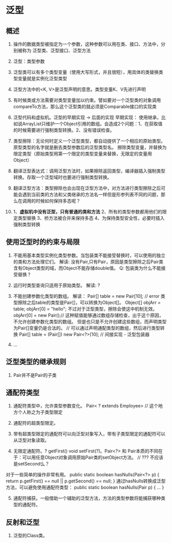 # 泛型

## 概述

1. 操作的数据类型被指定为一个参数，这种参数可以用在类、接口、方法中，分别被称为 泛型类、泛型接口、泛型方法

2. 泛型：类型参数

3. 泛型类可以有多个类型变量（使用大写形式，并且很短），用具体的类替换类型变量就是实例化泛型类型

4. 泛型方法中的<K, V>是泛型声明的意思。类型变量K、V先进行声明

5. 有时候类或方法需要对类型变量加以约束。譬如要对一个泛型类的对象调用compareTo方法，那么这个泛型类的就必须是Comparable接口的实现类

6. 泛型代码和虚拟机。泛型的早期实现 -> 后面的实现
   早期实现： 使用继承，比如说ArrayList只维护一个Object引用的数组。会造成2个问题：1、在获取值的时候需要进行强制类型转换。2、没有错误检查。

7. 类型擦除：无论何时定义一个泛型类型，都自动提供了一个相应的原始类型。原型类型的名字就是删去类型参数后的泛型类型名。
   擦除类型变量，并替换为限定类型（原始类型用第一个限定的类型变量来替换，无限定的变量用Object）

8. 翻译泛型表达式：调用泛型方法时，如果擦除返回类型，编译器插入强制类型转换。存取一个泛型域时也要进行强制类型转换。

9. 翻译泛型方法：类型擦除也会出现在泛型方法中，对方法进行类型擦除之后可能会遇到当前类的方法和父类继承的方法名一样但是形参列表不同的问题，那么在调用的时候如何保持多态呢？

10. 1、**虚拟机中没有泛型，只有普通的类和方法**
    2、所有的类型参数都用他们的限定类型替换
    3、桥方法被合并来保持多态
    4、为保持类型安全性，必要时插入强制类型转换

## 使用泛型时的约束与局限

1. 不能用基本类型实例化类型参数。当包装类不能接受替换时，可以使用的独立的类和方法处理它们。
  解读: 没有Pair<double>,只有Pair<Double>，原因是类型擦除之后Pair类含有Object类型的域，而Object不能存储double值。
  Q: 包装类为什么不能接受替换？

2. 运行时类型查询只适用于原始类型。
  解读: ?

3. 不能创建参数化类型的数组。
  解读：
    Pair<String>[] table = new Pair<String>[10]; // error
    类型擦除之后table的类型是Pair[]，可以转换为Object[]。
    Object[] objArr = table;
    objArr[0] = "hello";
    不过对于泛型类型，擦除会使这中机制无效。
    objArr[0] = new Pair<Employee>();// 这种赋值能够通过数组存储检查，出于这个原因，不允许创建参数化类型的数组。
    但是也只是不允许创建这些数组，而声明类型为Pair<String>[]变量仍是合法的。
    // 可以通过声明通配类型的数组，然后进行类型转换
    Pair<String>[] table = (Pair<String>[]) new Pair<?>[10];
    // 间接实现 - 泛型包装器
4. ...

## 泛型类型的继承规则

1. Pair<Manager>并不是Pair<Employee>的子类

## 通配符类型

1. 通配符类型中，允许类型参数变化。 Pair< ? extends Employee> // 这个地方个人称之为子类型限定

2. 通配符的超类型限定。

3. 带有超类型限定的通配符可以向泛型对象写入，带有子类型限定的通配符可以从泛型对象读取。

4. 无限定通配符。? getFirst() void setFirst(?)。Pair<?> 和 Pair本质的不同在于：可以用任意Object对象调用原始Pair类的setObject方法。
// ??? 不应该是setSecond么？

对于一些简单的操作非常有用。
public static boolean hasNulls(Pair<?> p) {
  return p.getFirst() == null || p.getSecond() == null;
}
通过hasNulls转换成泛型方法，可以避免使用通配符类型：
public static <T> boolean hasNulls(Pair<T> p) { ... }

5. 通配符捕获。一般借助一个辅助的泛型方法，方法的类型参数将能捕获哪种类型的通配符。

## 反射和泛型

1. 泛型的Class类。
